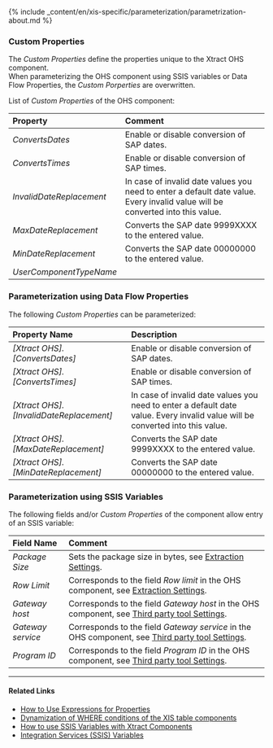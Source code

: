 
{% include _content/en/xis-specific/parameterization/parametrization-about.md  %}

### Custom Properties

The *Custom Properties* define the properties unique to the Xtract OHS component. <br>
When parameterizing the OHS component using SSIS variables or Data Flow Properties, the *Custom Porperties* are overwritten.

List of *Custom Properties* of the OHS component:

|Property|Comment|
|:----|:----|
| *ConvertsDates* | Enable or disable conversion of SAP dates.|
| *ConvertsTimes* | Enable or disable conversion of SAP times.|
| *InvalidDateReplacement* | In case of invalid date values you need to enter a default date value. Every invalid value will be converted into this value.|
| *MaxDateReplacement* | Converts the SAP date 9999XXXX to the entered value.|
| *MinDateReplacement* | Converts the SAP date 00000000 to the entered value.|
| *UserComponentTypeName* | |

### Parameterization using Data Flow Properties
The following *Custom Properties* can be parameterized:

|Property Name|Description|
|:----|:----|
| *[Xtract OHS].[ConvertsDates]*| Enable or disable conversion of SAP dates. |
| *[Xtract OHS].[ConvertsTimes]*| Enable or disable conversion of SAP times. |
| *[Xtract OHS].[InvalidDateReplacement]*| In case of invalid date values you need to enter a default date value. Every invalid value will be converted into this value.|
| *[Xtract OHS].[MaxDateReplacement]*| Converts the SAP date 9999XXXX to the entered value. |
| *[Xtract OHS].[MinDateReplacement]*| Converts the SAP date 00000000 to the entered value.|


### Parameterization using SSIS Variables
The following fields and/or *Custom Properties* of the component allow entry of an SSIS variable:

|Field Name|Comment|
|:----|:----|
| *Package Size* | Sets the package size in bytes, see [Extraction Settings](./settings#extraction-settings).|
| *Row Limit* | Corresponds to the field *Row limit* in the OHS component, see [Extraction Settings](./settings#extraction-settings).|
| *Gateway host* | Corresponds to the field *Gateway host* in the OHS component, see [Third party tool Settings](./settings#third-party-tool-settings). |
| *Gateway service* | Corresponds to the field *Gateway service* in the OHS component, see [Third party tool Settings](./settings#third-party-tool-settings).|
| *Program ID* | Corresponds to the field *Program ID* in the OHS component, see [Third party tool Settings](./settings#third-party-tool-settings).|

****
#### Related Links
- [How to Use Expressions for Properties](../parameterization/parameterization-prop#how-to-use-expressions-for-properties) 
- [Dynamization of WHERE conditions of the XIS table components](https://kb.theobald-software.com/xtract-is/Dynamization-of-WHERE-conditions-of-the-XIS-table-components)
- [How to use SSIS Variables with Xtract Components](../parameterization/parameterization-var) 
- [Integration Services (SSIS) Variables](https://docs.microsoft.com/en-us/sql/integration-services/integration-services-ssis-variables?view=sql-server-ver15)

